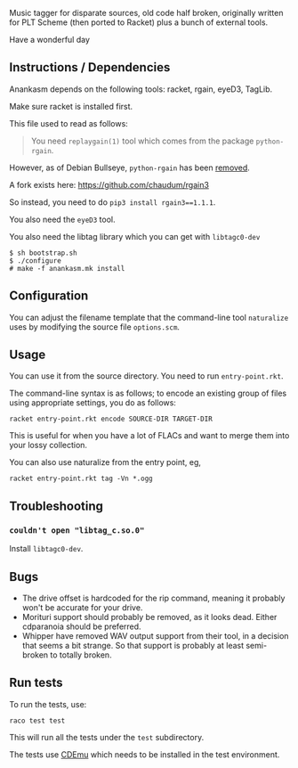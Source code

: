 Music tagger for disparate sources, old code half broken, originally written for
PLT Scheme (then ported to Racket) plus a bunch of external tools.

Have a wonderful day

## Instructions / Dependencies

Anankasm depends on the following tools: racket, rgain, eyeD3, TagLib.

Make sure racket is installed first.

This file used to read as follows:

> You need `replaygain(1)` tool which comes from the package `python-rgain`.

However, as of Debian Bullseye, `python-rgain` has been
[removed](https://bugs.debian.org/cgi-bin/bugreport.cgi?bug=938361).

A fork exists here: https://github.com/chaudum/rgain3

So instead, you need to do `pip3 install rgain3==1.1.1`.


You also need the `eyeD3` tool.

You also need the libtag library which you can get with `libtagc0-dev`

    $ sh bootstrap.sh
    $ ./configure
    # make -f anankasm.mk install

## Configuration

You can adjust the filename template that the command-line tool `naturalize`
uses by modifying the source file `options.scm`.

## Usage

You can use it from the source directory.  You need to run `entry-point.rkt`.

The command-line syntax is as follows; to encode an existing group of files
using appropriate settings, you do as follows:

    racket entry-point.rkt encode SOURCE-DIR TARGET-DIR

This is useful for when you have a lot of FLACs and want to merge them into
your lossy collection.

You can also use naturalize from the entry point, eg,

    racket entry-point.rkt tag -Vn *.ogg


## Troubleshooting

### `couldn't open "libtag_c.so.0"`

Install `libtagc0-dev`.


## Bugs

* The drive offset is hardcoded for the rip command, meaning it probably won't
  be accurate for your drive.
* Morituri support should probably be removed, as it looks dead.  Either
  cdparanoia should be preferred.
* Whipper have removed WAV output support from their tool, in a decision that
  seems a bit strange.  So that support is probably at least semi-broken to
  totally broken.

## Run tests

To run the tests, use:

    raco test test

This will run all the tests under the `test` subdirectory.

The tests use [CDEmu](https://cdemu.sourceforge.io/project/#download) which
needs to be installed in the test environment.
